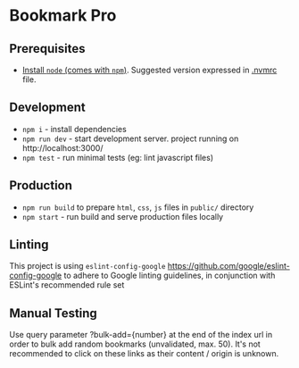# Bookmark Pro

## Prerequisites

- [Install `node` (comes with `npm`)](https://nodejs.org/). Suggested version expressed in [.nvmrc](./.nvmrc) file.

## Development

- `npm i` - install dependencies
- `npm run dev` - start development server. project running on http://localhost:3000/
- `npm test` - run minimal tests (eg: lint javascript files)

## Production

- `npm run build` to prepare `html`, `css`, `js` files in `public/` directory
- `npm start` - run build and serve production files locally

## Linting

This project is using `eslint-config-google` https://github.com/google/eslint-config-google to adhere to Google linting guidelines, in conjunction with ESLint's recommended rule set

## Manual Testing

Use query parameter ?bulk-add={number} at the end of the index url in order to bulk add random bookmarks (unvalidated, max. 50). It's not recommended to click on these links as their content / origin is unknown.

